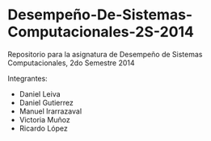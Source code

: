 Desempeño-De-Sistemas-Computacionales-2S-2014
=============================================

Repositorio para la asignatura de Desempeño de Sistemas Computacionales, 2do Semestre 2014

Integrantes:
- Daniel Leiva
- Daniel Gutierrez
- Manuel Irarrazaval
- Victoria Muñoz
- Ricardo López

